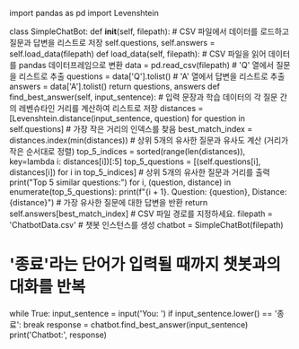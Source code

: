   import pandas as pd
  import Levenshtein

  class SimpleChatBot:
      def __init__(self, filepath):
          # CSV 파일에서 데이터를 로드하고 질문과 답변을 리스트로 저장
          self.questions, self.answers = self.load_data(filepath)
      def load_data(self, filepath):
          # CSV 파일을 읽어 데이터를 pandas 데이터프레임으로 변환
          data = pd.read_csv(filepath)
          # 'Q' 열에서 질문을 리스트로 추출
          questions = data['Q'].tolist()
          # 'A' 열에서 답변을 리스트로 추출
          answers = data['A'].tolist()
          return questions, answers
      def find_best_answer(self, input_sentence):
          # 입력 문장과 학습 데이터의 각 질문 간의 레벤슈타인 거리를 계산하여 리스트로 저장
          distances = [Levenshtein.distance(input_sentence, question) for question in self.questions]
          # 가장 작은 거리의 인덱스를 찾음
          best_match_index = distances.index(min(distances))
          # 상위 5개의 유사한 질문과 유사도 계산 (거리가 작은 순서대로 정렬)
          top_5_indices = sorted(range(len(distances)), key=lambda i: distances[i])[:5]
          top_5_questions = [(self.questions[i], distances[i]) for i in top_5_indices]
          # 상위 5개의 유사한 질문과 거리를 출력
          print("Top 5 similar questions:")
          for i, (question, distance) in enumerate(top_5_questions):
              print(f"{i + 1}. Question: {question}, Distance: {distance}")
          # 가장 유사한 질문에 대한 답변을 반환
          return self.answers[best_match_index]
          # CSV 파일 경로를 지정하세요.
          filepath = 'ChatbotData.csv'
          # 챗봇 인스턴스를 생성
          chatbot = SimpleChatBot(filepath)
          
# '종료'라는 단어가 입력될 때까지 챗봇과의 대화를 반복
while True:
    input_sentence = input('You: ')
    if input_sentence.lower() == '종료':
        break
    response = chatbot.find_best_answer(input_sentence)
    print('Chatbot:', response)

